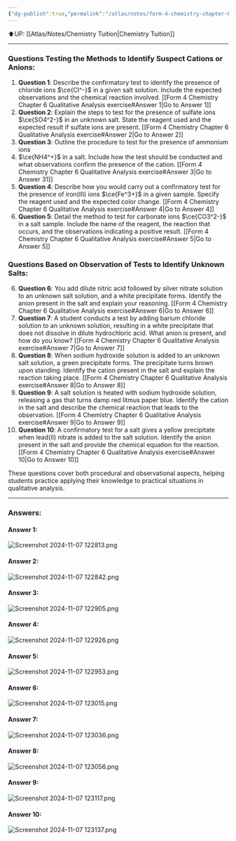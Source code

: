 ```yaml
---
{"dg-publish":true,"permalink":"/atlas/notes/form-4-chemistry-chapter-6-qualitative-analysis-practice/"}
---
```


⬆️UP: [[Atlas/Notes/Chemistry Tuition\|Chemistry Tuition]]

---

### Questions Testing the Methods to Identify Suspect Cations or Anions:
1. **Question 1**: Describe the confirmatory test to identify the presence of chloride ions $\ce{Cl^-}$ in a given salt solution. Include the expected observations and the chemical reaction involved. [[Form 4 Chemistry Chapter 6 Qualitative Analysis exercise#Answer 1\|Go to Answer 1]]
2. **Question 2**: Explain the steps to test for the presence of sulfate ions $\ce{SO4^2-}$ in an unknown salt. State the reagent used and the expected result if sulfate ions are present. [[Form 4 Chemistry Chapter 6 Qualitative Analysis exercise#Answer 2\|Go to Answer 2]]
3. **Question 3**: Outline the procedure to test for the presence of ammonium ions  
4. $\ce{NH4^+}$ in a salt. Include how the test should be conducted and what observations confirm the presence of the cation. [[Form 4 Chemistry Chapter 6 Qualitative Analysis exercise#Answer 3\|Go to Answer 31]]
5. **Question 4**: Describe how you would carry out a confirmatory test for the presence of iron(III) ions $\ce{Fe^3+}$ in a given sample. Specify the reagent used and the expected color change. [[Form 4 Chemistry Chapter 6 Qualitative Analysis exercise#Answer 4\|Go to Answer 4]]
6. **Question 5**: Detail the method to test for carbonate ions $\ce{CO3^2-}$ in a salt sample. Include the name of the reagent, the reaction that occurs, and the observations indicating a positive result. [[Form 4 Chemistry Chapter 6 Qualitative Analysis exercise#Answer 5\|Go to Answer 5]]

### Questions Based on Observation of Tests to Identify Unknown Salts:
6. **Question 6**: You add dilute nitric acid followed by silver nitrate solution to an unknown salt solution, and a white precipitate forms. Identify the anion present in the salt and explain your reasoning. [[Form 4 Chemistry Chapter 6 Qualitative Analysis exercise#Answer 6\|Go to Answer 6]]
7. **Question 7**: A student conducts a test by adding barium chloride solution to an unknown solution, resulting in a white precipitate that does not dissolve in dilute hydrochloric acid. What anion is present, and how do you know? [[Form 4 Chemistry Chapter 6 Qualitative Analysis exercise#Answer 7\|Go to Answer 7]]
8. **Question 8**: When sodium hydroxide solution is added to an unknown salt solution, a green precipitate forms. The precipitate turns brown upon standing. Identify the cation present in the salt and explain the reaction taking place. [[Form 4 Chemistry Chapter 6 Qualitative Analysis exercise#Answer 8\|Go to Answer 8]]
9. **Question 9**: A salt solution is heated with sodium hydroxide solution, releasing a gas that turns damp red litmus paper blue. Identify the cation in the salt and describe the chemical reaction that leads to the observation. [[Form 4 Chemistry Chapter 6 Qualitative Analysis exercise#Answer 9\|Go to Answer 9]]
10. **Question 10**: A confirmatory test for a salt gives a yellow precipitate when lead(II) nitrate is added to the salt solution. Identify the anion present in the salt and provide the chemical equation for the reaction. [[Form 4 Chemistry Chapter 6 Qualitative Analysis exercise#Answer 10\|Go to Answer 10]]

These questions cover both procedural and observational aspects, helping students practice applying their knowledge to practical situations in qualitative analysis.

---

### Answers:

#### Answer 1:
![Screenshot 2024-11-07 122813.png](/img/user/Atlas/Utilities/Images/Screenshot%202024-11-07%20122813.png)

#### Answer 2:
![Screenshot 2024-11-07 122842.png](/img/user/Atlas/Utilities/Images/Screenshot%202024-11-07%20122842.png)
#### Answer 3:
![Screenshot 2024-11-07 122905.png](/img/user/Atlas/Utilities/Images/Screenshot%202024-11-07%20122905.png)
#### Answer 4:
![Screenshot 2024-11-07 122926.png](/img/user/Atlas/Utilities/Images/Screenshot%202024-11-07%20122926.png)
#### Answer 5:
![Screenshot 2024-11-07 122953.png](/img/user/Atlas/Utilities/Images/Screenshot%202024-11-07%20122953.png)
#### Answer 6:
![Screenshot 2024-11-07 123015.png](/img/user/Atlas/Utilities/Images/Screenshot%202024-11-07%20123015.png)
#### Answer 7:
![Screenshot 2024-11-07 123036.png](/img/user/Atlas/Utilities/Images/Screenshot%202024-11-07%20123036.png)
#### Answer 8:
![Screenshot 2024-11-07 123056.png](/img/user/Atlas/Utilities/Images/Screenshot%202024-11-07%20123056.png)
#### Answer 9:
![Screenshot 2024-11-07 123117.png](/img/user/Atlas/Utilities/Images/Screenshot%202024-11-07%20123117.png)
#### Answer 10:
![Screenshot 2024-11-07 123137.png](/img/user/Atlas/Utilities/Images/Screenshot%202024-11-07%20123137.png)